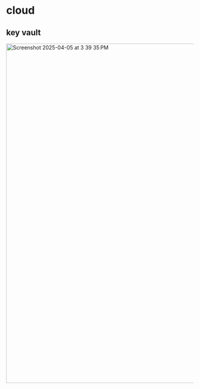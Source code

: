 # cloud

## key vault

<img width="909" alt="Screenshot 2025-04-05 at 3 39 35 PM" src="https://github.com/user-attachments/assets/0f49cc8f-b6a4-41fd-a224-67e5f06264de" />
